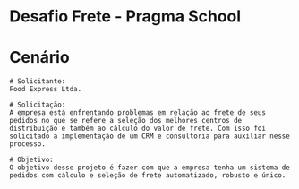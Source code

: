 # Desafio Frete - Pragma School

# Cenário
    # Solicitante:
    Food Express Ltda.

    # Solicitação:
    A empresa está enfrentando problemas em relação ao frete de seus pedidos no que se refere a seleção dos melhores centros de distribuição e também ao cálculo do valor de frete. Com isso foi solicitado a implementação de um CRM e consultoria para auxiliar nesse processo.

    # Objetivo:
    O objetivo desse projeto é fazer com que a empresa tenha um sistema de pedidos com cálculo e seleção de frete automatizado, robusto e único.





